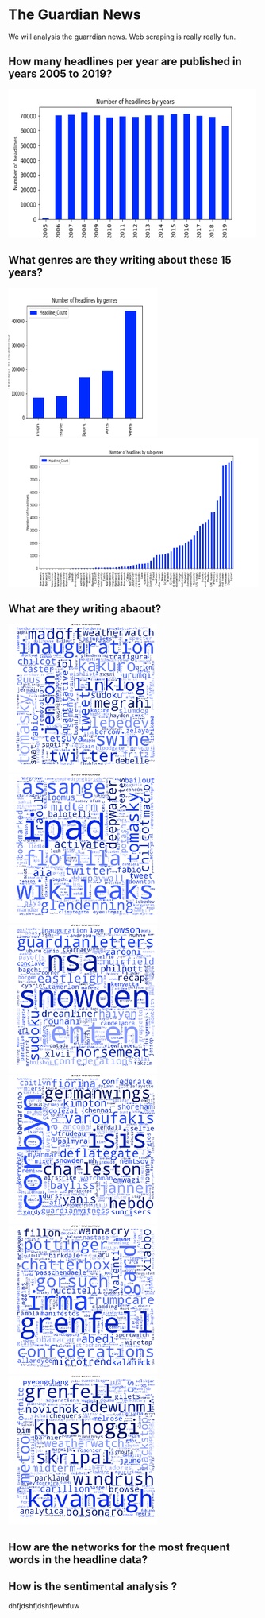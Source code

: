 # The Guardian News

We will analysis the guarrdian news. Web scraping is really really fun. 

## How many headlines per year are published in years 2005 to 2019?

<img src="numberOfHlineperYear.png" width="500" height="300" />

## What genres are they writing about these 15 years?

<img src="numberOfHlineByGenre.png" width="300" height="300" />

<img src="data_subgenre.png" width="1000" height="300" />

## What are they writing abaout?

<img src="word_cloud_2009_test.png" width="300" height="300" />
<img src="word_cloud_2010_test.png" width="300" height="300" />
<img src="word_cloud_2013_test.png" width="300" height="300" />
<img src="word_cloud_2015_test.png" width="300" height="300" />
<img src="word_cloud_2017_test.png" width="300" height="300" />
<img src="word_cloud_2018_test.png" width="300" height="300" />

## How are the networks for the most frequent words in the headline data?


## How is the sentimental analysis ?


dhfjdshfjdshfjewhfuw


